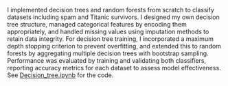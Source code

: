I implemented decision trees and random forests from scratch to classify datasets including spam and Titanic survivors. I designed my own decision tree structure, managed categorical features by encoding them appropriately, and handled missing values using imputation methods to retain data integrity.
For decision tree training, I incorporated a maximum depth stopping criterion to prevent overfitting, and extended this to random forests by aggregating multiple decision trees with bootstrap sampling.
Performance was evaluated by training and validating both classifiers, reporting accuracy metrics for each dataset to assess model effectiveness.
See [Decision_tree.ipynb](Decision_tree.ipynb) for the code.
